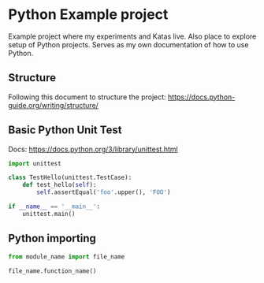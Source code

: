 # Python Example project

Example project where my experiments and Katas live. Also place to explore setup of Python projects. Serves as my own documentation of how to use Python.

## Structure

Following this document to structure the project:
https://docs.python-guide.org/writing/structure/

## Basic Python Unit Test

Docs: https://docs.python.org/3/library/unittest.html

```python
import unittest

class TestHello(unittest.TestCase):
    def test_hello(self):
        self.assertEqual('foo'.upper(), 'FOO')

if __name__ == '__main__':
    unittest.main()
```

## Python importing

```python
from module_name import file_name

file_name.function_name()
```
